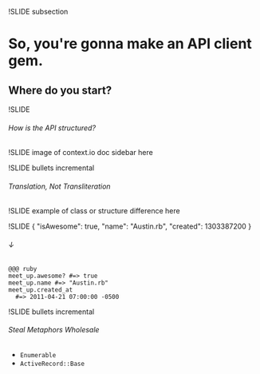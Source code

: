 !SLIDE subsection
# So, you're gonna make an API client gem.
## Where do you start?

!SLIDE
###### How is the API structured?

!SLIDE
image of context.io doc sidebar here

!SLIDE bullets incremental
###### Translation, Not Transliteration

!SLIDE
example of class or structure difference here

!SLIDE
    {
      "isAwesome": true,
      "name": "Austin.rb",
      "created": 1303387200
    }

###### ↓

    @@@ ruby
    meet_up.awesome? #=> true
    meet_up.name #=> "Austin.rb"
    meet_up.created_at
      #=> 2011-04-21 07:00:00 -0500

!SLIDE bullets incremental
###### Steal Metaphors Wholesale

* `Enumerable`
* `ActiveRecord::Base`
